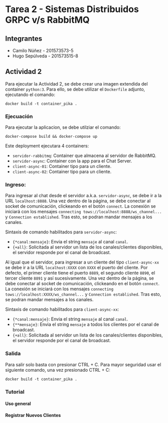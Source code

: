 # Tarea 2 - Sistemas Distribuidos GRPC v/s RabbitMQ

## Integrantes
* Camilo Núñez - 201573573-5
* Hugo Sepúlveda - 201573515-8
 
## Actividad 2

Para ejecutar la Actividad 2, se debe crear una imagen extendida del container ``python:3``. Para ello, se debe utilizar el ``Dockerfile`` adjunto, ejecutando el comando:
```{r, engine='bash', count_lines}
docker build -t container_pika .
```

### Ejecuación

Para ejecutar la aplicacion, se debe utilziar el comando:
```{r, engine='bash', count_lines}
docker-compose build && docker-compose up
```
Este deployment ejecutara 4 containers:
* ``servidor-rabbitmq``: Container que almacena al servidor de RabbitMQ.
* ``servidor-async``: Container con la app para el Chat Server.
* ``client-async-01``: Container tipo para un cliente.
* ``client-async-02``: Container tipo para un cliente.

### Ingreso:

Para ingresar al chat desde el servidor a.k.a. ``servidor-async``, se debe ir a la URL ``localhost:8888``. Una vez dentro de la página, se debe conectar al socket de comunicación, clickeando en el botón ``connect``. La conexión se iniciará con los mensajes ``connecting tows://localhost:8888/ws_channel...`` y ``Connection established``. Tras esto, se podran mandar mensajes a los canales.

Sintaxis de comando habilitados para ``servidor-async``:
* `{*canal:mensaje}`: Envia el string `mensaje` al canal `canal`.
* `{+all}`: Solicitada al servidor un lista de los canales/clientes disponibles, el servidor responde por el canal de broadcast.

Al igual que el servidor, para ingresar a un cliente del tipo ``client-async-xx`` se debe ir a la URL ``localhost:XXXX`` con `XXXX` el puerto del cliente. Por defecto, el primer cliente tiene el puerto ``8889``, el segundo cliente ``8890``, el tercer cliente ``8891`` y así sucesivamente. Una vez dentro de la página, se debe conectar al socket de comunicación, clickeando en el botón ``connect``. La conexión se iniciará con los mensajes ``connecting tows://localhost:XXXX/ws_channel...`` y ``Connection established``. Tras esto, se podran mandar mensajes a los canales.

Sintaxis de comando habilitados para ``client-async-xx``:
* `{*canal:mensaje}`: Envia el string `mensaje` al canal `canal`.
* `{**mensaje}`: Envia el string `mensaje` a todos los clientes por el canal de broadcast.
* `{+all}`: Solicitada al servidor un lista de los canales/clientes disponibles, el servidor responde por el canal de broadcast.

### Salida

Para salir solo basta con presionar CTRL + C. Para mayor seguridad usar el siguiente comando, una vez presionado CTRL + C:
```{r, engine='bash', count_lines}
docker build -t container_pika .
```

### Tutorial
#### Uso general

#### Registrar Nuevos Clientes